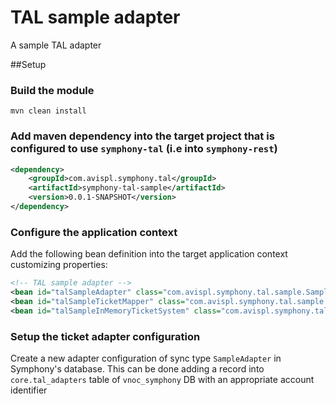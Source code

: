 # TAL sample adapter

A sample TAL adapter

##Setup

### Build the module
`mvn clean install`

### Add maven dependency into the target project that is configured to use `symphony-tal` (i.e into `symphony-rest`)
```xml
<dependency>
    <groupId>com.avispl.symphony.tal</groupId>
    <artifactId>symphony-tal-sample</artifactId>
    <version>0.0.1-SNAPSHOT</version>
</dependency>
```

### Configure the application context
Add the following bean definition into the target application context customizing properties:
```xml
<!-- TAL sample adapter -->
<bean id="talSampleAdapter" class="com.avispl.symphony.tal.sample.SampleTalAdapterImpl" init-method="init"/>
<bean id="talSampleTicketMapper" class="com.avispl.symphony.tal.sample.TicketMapper"/>
<bean id="talSampleInMemoryTicketSystem" class="com.avispl.symphony.tal.sample.InMemoryTicketSystem"/>
```

### Setup the ticket adapter configuration
Create a new adapter configuration of sync type `SampleAdapter` in Symphony's database.
This can be done adding a record into `core.tal_adapters` table of `vnoc_symphony` DB with an appropriate account identifier